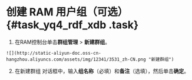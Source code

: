 # 创建 RAM 用户组（可选） {#task_yq4_rdf_xdb .task}

1.   在RAM控制台单击**群组管理** \> **新建群组**。 

    ![](http://static-aliyun-doc.oss-cn-hangzhou.aliyuncs.com/assets/img/12341/3531_zh-CN.png "新建群组")

2.   在新建群组 对话框中，输入**组名称**（必填）和**备注**（选填），然后单击**确定**。 

